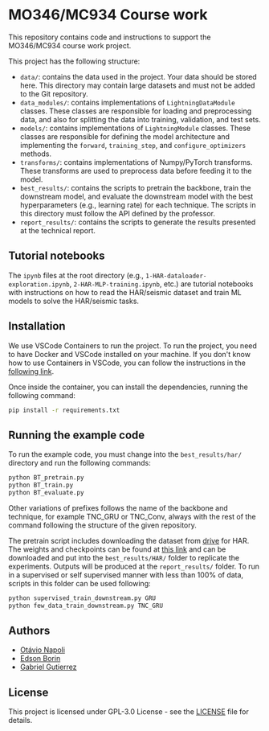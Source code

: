 # MO346/MC934 Course work

This repository contains code and instructions to support the MO346/MC934 course work project. 

This project has the following structure:

- `data/`: contains the data used in the project. Your data should be stored here. This directory may contain large datasets and must not be added to the Git repository.
- `data_modules/`: contains implementations of `LightningDataModule` classes. These classes are responsible for loading and preprocessing data, and also for splitting the data into training, validation, and test sets.
- `models/`: contains implementations of `LightningModule` classes. These classes are responsible for defining the model architecture and implementing the `forward`, `training_step`, and `configure_optimizers`  methods.
- `transforms/`: contains implementations of Numpy/PyTorch transforms. These transforms are used to preprocess data before feeding it to the model.
- `best_results/`: contains the scripts to pretrain the backbone, train the downstream model, and evaluate the downstream model with the best hyperparameters (e.g., learning rate) for each technique. The scripts in this directory must follow the API defined by the professor.
- `report_results/`: contains the scripts to generate the results presented at the technical report. 

## Tutorial notebooks

The `ipynb` files at the root directory (e.g., `1-HAR-dataloader-exploration.ipynb`, `2-HAR-MLP-training.ipynb`, etc.) are tutorial notebooks with instructions on how to read the HAR/seismic dataset and train ML models to solve the HAR/seismic tasks.

## Installation

We use VSCode Containers to run the project. To run the project, you need to have Docker and VSCode installed on your machine.
If you don't know how to use Containers in VSCode, you can follow the instructions in the [following link](https://github.com/otavioon/container-workspace).

Once inside the container, you can install the dependencies, running the following command:

```bash
pip install -r requirements.txt
```

## Running the example code

To run the example code, you must change into the `best_results/har/` directory and run the following commands:

```bash
python BT_pretrain.py  
python BT_train.py
python BT_evaluate.py
```
Other variations of prefixes follows the name of the backbone and technique, for example TNC_GRU or TNC_Conv, always with the rest of the command following the structure of the given repository.

The pretrain script includes downloading the dataset from [drive](https://drive.google.com/drive/folders/1x4UGHgREdgMMXPlGiLvVIbbsnLToALXc) for HAR. The weights and checkpoints can be found at [this link](https://drive.google.com/drive/folders/1XUWH9cb-0Hex-uPQN6MKXhGW5V4TxtnR?usp=drive_link) and can be downloaded and put into the `best_results/HAR/` folder to replicate the experiments. Outputs will be produced at the `report_results/` folder. To run in a supervised or self supervised manner with less than 100% of data, scripts in this folder can be used following:

```bash
python supervised_train_downstream.py GRU 
python few_data_train_downstream.py TNC_GRU
```

## Authors

- [Otávio Napoli](https://github.com/otavioon)
- [Edson Borin](https://github.com/eborin)
- [Gabriel Gutierrez](https://github.com/gabrielbg0)

## License

This project is licensed under GPL-3.0 License - see the [LICENSE](LICENSE) file for details.

